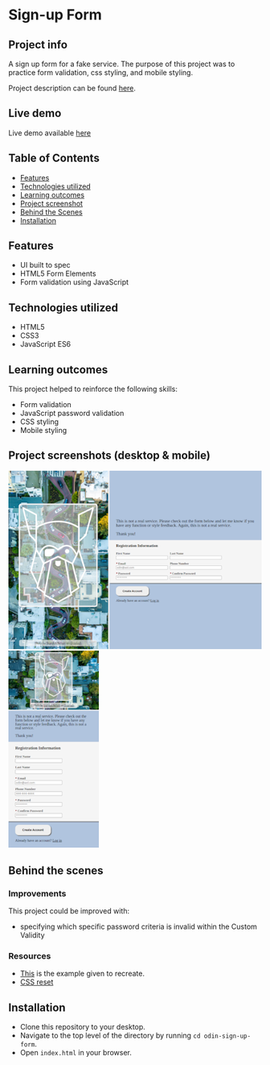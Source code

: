 # Sign-up Form

## Project info

A sign up form for a fake service. The purpose of this project was to practice form validation, css styling, and mobile styling.

Project description can be found [here](https://www.theodinproject.com/lessons/intermediate-html-and-css-sign-up-form).


## Live demo

Live demo available [here](https://jcampbell57.github.io/odin-sign-up-form/)


## Table of Contents

* [Features](#features)
* [Technologies utilized](#technologies-utilized)
* [Learning outcomes](#learning-outcomes)
* [Project screenshot](#project-screenshot)
* [Behind the Scenes](#behind-the-scenes)
* [Installation](#installation)


## Features

- UI built to spec
- HTML5 Form Elements
- Form validation using JavaScript

## Technologies utilized

- HTML5
- CSS3
- JavaScript ES6


## Learning outcomes

This project helped to reinforce the following skills:

- Form validation
- JavaScript password validation
- CSS styling
- Mobile styling


## Project screenshots (desktop & mobile)

![Sign-up Form (desktop)](assets/sign-up-form-600w.png)
![Sign-up Form (mobile)](assets/sign-up-form-mobile-180w.png)



## Behind the scenes

### Improvements

This project could be improved with:

- specifying which specific password criteria is invalid within the Custom Validity


### Resources

- [This](https://cdn.statically.io/gh/TheOdinProject/curriculum/5f37d43908ef92499e95a9b90fc3cc291a95014c/html_css/project-sign-up-form/sign-up-form.png) is the example given to recreate.
- [CSS reset](https://meyerweb.com/eric/tools/css/reset/)


## Installation

- Clone this repository to your desktop.
- Navigate to the top level of the directory by running `cd odin-sign-up-form`.
- Open `index.html` in your browser.
